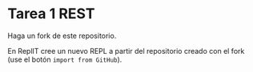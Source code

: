 # Tarea 1 REST

Haga un fork de este repositorio.

En ReplIT cree un nuevo REPL a partir del repositorio creado con el fork (use el botón `import from GitHub`).



